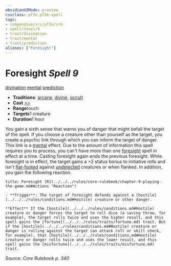 ```yaml
---
obsidianUIMode: preview
cssclass: pf2e,pf2e-spell
tags:
- compendium/src/pf2e/crb
- spell/level/9
- trait/divination
- trait/mental
- trait/prediction
aliases: ["Foresight"]
---
```

# Foresight *Spell 9*   
[divination](../../rules/traits/divination.md)  [mental](../../rules/traits/mental.md)  [prediction](../../rules/traits/prediction.md)  

- **Traditions**: [arcane](../../rules/traits/arcane.md), [divine](../../rules/traits/divine.md), [occult](../../rules/traits/occult.md)
- **Cast** [>>](../../rules/core-rulebook/chapter-9-playing-the-game.md#Actions "Two-Action") 
- **Range**touch
- **Targets**1 creature
- **Duration**1 hour

You gain a sixth sense that warns you of danger that might befall the target of the spell. If you choose a creature other than yourself as the target, you create a psychic link through which you can inform the target of danger. This link is a [mental](../../rules/traits/mental.md) effect. Due to the amount of information this spell requires you to process, you can't have more than one [foresight](../../../..//TTRPGShare-Pathfinder-2E-Vault/compendium/spells/foresight.md) spell in effect at a time. Casting foresight again ends the previous foresight. While foresight is in effect, the target gains a +2 status bonus to initiative rolls and isn't [flat-footed](../../rules/conditions.md#Flat-footed) against [undetected](../../rules/conditions.md#Undetected) creatures or when flanked. In addition, you gain the following reaction.

```ad-embed-ability
title: Foresight [R](../../../rules/core-rulebook/chapter-9-playing-the-game.md#Actions "Reaction")

- **Trigger**: The target of foresight defends against a [hostile](../../../rules/conditions.md#Hostile) creature or other danger.

**Effect** If the [hostile](../../../rules/conditions.md#Hostile) creature or danger forces the target to roll dice (a saving throw, for example), the target rolls twice and uses the higher result, and this spell gains the [fortune](../../../rules/traits/fortune.md) trait. But if the [hostile](../../../rules/conditions.md#Hostile) creature or danger is rolling against the target (an attack roll or skill check, for example), that [hostile](../../../rules/conditions.md#Hostile) creature or danger rolls twice and uses the lower result, and this spell gains the [misfortune](../../../rules/traits/misfortune.md) trait.
```

*Source: Core Rulebook p. 340*
